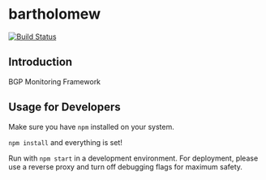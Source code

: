 # bartholomew

[![Build Status](https://travis-ci.org/kevinleeone/bartholomew.svg?branch=master)](https://travis-ci.org/kevinleeone/bartholomew)

## Introduction

BGP Monitoring Framework

## Usage for Developers

Make sure you have `npm` installed on your system.

`npm install` and everything is set!

Run with `npm start` in a development environment. For deployment, please use a reverse proxy and turn off debugging flags for maximum safety.

